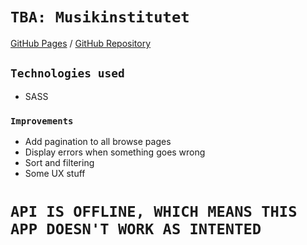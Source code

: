 # `TBA: Musikinstitutet`
[GitHub Pages](https://axelferb.github.io/Gruppuppgift_TBA/) / [GitHub Repository](https://github.com/axelferb/Gruppuppgift_TBA)

## `Technologies used`
- SASS

### `Improvements`
- Add pagination to all browse pages
- Display errors when something goes wrong
- Sort and filtering
- Some UX stuff



# `API IS OFFLINE, WHICH MEANS THIS APP DOESN'T WORK AS INTENTED`
